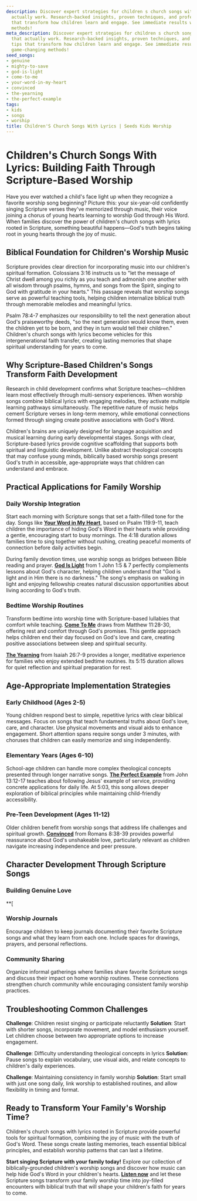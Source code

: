 ```yaml
---
description: Discover expert strategies for children s church songs with lyrics that
  actually work. Research-backed insights, proven techniques, and professional tips
  that transform how children learn and engage. See immediate results with these game-changing
  methods!
meta_description: Discover expert strategies for children s church songs with lyrics
  that actually work. Research-backed insights, proven techniques, and professional
  tips that transform how children learn and engage. See immediate results with these
  game-changing methods!
seed_songs:
- genuine
- mighty-to-save
- god-is-light
- come-to-me
- your-word-in-my-heart
- convinced
- the-yearning
- the-perfect-example
tags:
- kids
- songs
- worship
title: Children'S Church Songs With Lyrics | Seeds Kids Worship
---
```

# Children's Church Songs With Lyrics: Building Faith Through Scripture-Based Worship

Have you ever watched a child's face light up when they recognize a favorite worship song beginning? Picture this: your six-year-old confidently singing Scripture verses they've memorized through music, their voice joining a chorus of young hearts learning to worship God through His Word. When families discover the power of children's church songs with lyrics rooted in Scripture, something beautiful happens—God's truth begins taking root in young hearts through the joy of music.

## Biblical Foundation for Children's Worship Music

Scripture provides clear direction for incorporating music into our children's spiritual formation. Colossians 3:16 instructs us to "let the message of Christ dwell among you richly as you teach and admonish one another with all wisdom through psalms, hymns, and songs from the Spirit, singing to God with gratitude in your hearts." This passage reveals that worship songs serve as powerful teaching tools, helping children internalize biblical truth through memorable melodies and meaningful lyrics.

Psalm 78:4-7 emphasizes our responsibility to tell the next generation about God's praiseworthy deeds, "so the next generation would know them, even the children yet to be born, and they in turn would tell their children." Children's church songs with lyrics become vehicles for this intergenerational faith transfer, creating lasting memories that shape spiritual understanding for years to come.

## Why Scripture-Based Children's Songs Transform Faith Development

Research in child development confirms what Scripture teaches—children learn most effectively through multi-sensory experiences. When worship songs combine biblical lyrics with engaging melodies, they activate multiple learning pathways simultaneously. The repetitive nature of music helps cement Scripture verses in long-term memory, while emotional connections formed through singing create positive associations with God's Word.

Children's brains are uniquely designed for language acquisition and musical learning during early developmental stages. Songs with clear, Scripture-based lyrics provide cognitive scaffolding that supports both spiritual and linguistic development. Unlike abstract theological concepts that may confuse young minds, biblically based worship songs present God's truth in accessible, age-appropriate ways that children can understand and embrace.

## Practical Applications for Family Worship

### Daily Worship Integration

Start each morning with Scripture songs that set a faith-filled tone for the day. Songs like **[Your Word in My Heart](https://seedskidsworship.com/product/your-word-in-my-heart-psalm-1199-11-2/)**, based on Psalm 119:9-11, teach children the importance of hiding God's Word in their hearts while providing a gentle, encouraging start to busy mornings. The 4:18 duration allows families time to sing together without rushing, creating peaceful moments of connection before daily activities begin.

During family devotion times, use worship songs as bridges between Bible reading and prayer. **[God Is Light](https://seedskidsworship.com/product/god-is-light-1-john-15-7/)** from 1 John 1:5 & 7 perfectly complements lessons about God's character, helping children understand that "God is light and in Him there is no darkness." The song's emphasis on walking in light and enjoying fellowship creates natural discussion opportunities about living according to God's truth.

### Bedtime Worship Routines

Transform bedtime into worship time with Scripture-based lullabies that comfort while teaching. **[Come To Me](https://seedskidsworship.com/product/when-you-lie-down-lullabies-scripture-songs/)** draws from Matthew 11:28-30, offering rest and comfort through God's promises. This gentle approach helps children end their day focused on God's love and care, creating positive associations between sleep and spiritual security.

**[The Yearning](https://seedskidsworship.com/product/the-yearning-isaiah-267-9/)** from Isaiah 26:7-9 provides a longer, meditative experience for families who enjoy extended bedtime routines. Its 5:15 duration allows for quiet reflection and spiritual preparation for rest.

## Age-Appropriate Implementation Strategies

### Early Childhood (Ages 2-5)

Young children respond best to simple, repetitive lyrics with clear biblical messages. Focus on songs that teach fundamental truths about God's love, care, and character. Use physical movements and visual aids to enhance engagement. Short attention spans require songs under 3 minutes, with choruses that children can easily memorize and sing independently.

### Elementary Years (Ages 6-10)

School-age children can handle more complex theological concepts presented through longer narrative songs. **[The Perfect Example](https://seedskidsworship.com/product/the-perfect-example-john-1312-17-2/)** from John 13:12-17 teaches about following Jesus' example of service, providing concrete applications for daily life. At 5:03, this song allows deeper exploration of biblical principles while maintaining child-friendly accessibility.

### Pre-Teen Development (Ages 11-12)

Older children benefit from worship songs that address life challenges and spiritual growth. **[Convinced](https://seedskidsworship.com/product/convinced-romans-838-39-3/)** from Romans 8:38-39 provides powerful reassurance about God's unshakeable love, particularly relevant as children navigate increasing independence and peer pressure.

## Character Development Through Scripture Songs

### Building Genuine Love

**[

### Worship Journals

Encourage children to keep journals documenting their favorite Scripture songs and what they learn from each one. Include spaces for drawings, prayers, and personal reflections.

### Community Sharing

Organize informal gatherings where families share favorite Scripture songs and discuss their impact on home worship routines. These connections strengthen church community while encouraging consistent family worship practices.

## Troubleshooting Common Challenges

**Challenge**: Children resist singing or participate reluctantly
**Solution**: Start with shorter songs, incorporate movement, and model enthusiasm yourself. Let children choose between two appropriate options to increase engagement.

**Challenge**: Difficulty understanding theological concepts in lyrics
**Solution**: Pause songs to explain vocabulary, use visual aids, and relate concepts to children's daily experiences.

**Challenge**: Maintaining consistency in family worship
**Solution**: Start small with just one song daily, link worship to established routines, and allow flexibility in timing and format.

## Ready to Transform Your Family's Worship Time?

Children's church songs with lyrics rooted in Scripture provide powerful tools for spiritual formation, combining the joy of music with the truth of God's Word. These songs create lasting memories, teach essential biblical principles, and establish worship patterns that can last a lifetime.

**Start singing Scripture with your family today!** Explore our collection of biblically-grounded children's worship songs and discover how music can help hide God's Word in your children's hearts. **[Listen now](https://seedskidsworship.com/)** and let these Scripture songs transform your family worship time into joy-filled encounters with biblical truth that will shape your children's faith for years to come.

<script type="application/ld+json">
{
  "@context": "https://schema.org",
  "@type": "Article",
  "headline": "Children S Church Songs With Lyrics",
  "author": {
    "@type": "Organization",
    "name": "Seeds Kids Worship"
  },
  "publisher": {
    "@type": "Organization",
    "name": "Seeds Kids Worship",
    "logo": {
      "@type": "ImageObject",
      "url": "https://seedskidsworship.com/logo.png"
    }
  },
  "datePublished": "2025-09-03T19:47:01.596813",
  "dateModified": "2025-09-03T19:47:01.596849",
  "description": "Discover expert strategies for children s church songs with lyrics that actually work. Research-backed insights, proven techniques, and professional tips that t",
  "mainEntityOfPage": {
    "@type": "WebPage",
    "@id": "https://seedskidsworship.com/activities/children-s-church-songs-with-lyrics/"
  }
}
</script>

<script type="application/ld+json">
{
  "@context": "https://schema.org",
  "@type": "Product",
  "name": "Genuine",
  "description": "A word-for-word scripture song about genuine love and brotherly affection",
  "url": "https://seedskidsworship.com/product/genuine-romans-129-10-2/",
  "brand": {
    "@type": "Brand",
    "name": "Seeds Kids Worship"
  },
  "category": "Children's Christian Music",
  "album": "The Journey"
}
</script>

<script type="application/ld+json">
{
  "@context": "https://schema.org",
  "@type": "Product",
  "name": "Mighty To Save",
  "description": "Powerful song declaring God as mighty to save and rejoicing over us from Zephaniah 3:17",
  "url": "https://seedskidsworship.com/product/mighty-to-save-zephaniah-317/",
  "brand": {
    "@type": "Brand",
    "name": "Seeds Kids Worship"
  },
  "category": "Children's Christian Music",
  "album": "Seeds of Praise"
}
</script>

<script type="application/ld+json">
{
  "@context": "https://schema.org",
  "@type": "Product",
  "name": "God Is Light",
  "description": "Based on 1 John 1:5,7, this song highlights that God is light and in Him there is no darkness; it encourages children to walk in the light and enjoy fellowship with Him and with one another.",
  "url": "https://seedskidsworship.com/product/god-is-light-1-john-15-7/",
  "brand": {
    "@type": "Brand",
    "name": "Seeds Kids Worship"
  },
  "category": "Children's Christian Music",
  "album": "The Character of God"
}
</script>

<script type="application/ld+json">
{
  "@context": "https://schema.org",
  "@type": "Product",
  "name": "Come To Me",
  "description": "Biblical lullaby based on Matthew 11:28-30 offering rest and comfort through Go
